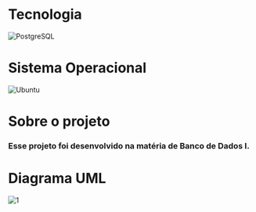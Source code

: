 # Tecnologia
<img alt="PostgreSQL" src="https://img.shields.io/badge/PostgreSQL-316192?style=for-the-badge&logo=postgresql&logoColor=white"/><br/>

# Sistema Operacional
<img alt="Ubuntu" src="https://img.shields.io/badge/Ubuntu-E95420?style=for-the-badge&logo=ubuntu&logoColor=white"/><br/>

# Sobre o projeto
### Esse projeto foi desenvolvido na matéria de Banco de Dados I.

# Diagrama UML
![1](https://user-images.githubusercontent.com/60360540/132097288-f3dc803f-6b71-4f51-9798-1d6754a2806a.png)
